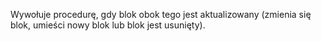 Wywołuje procedurę, gdy blok obok tego jest aktualizowany (zmienia się blok, umieści nowy blok lub blok jest usunięty).